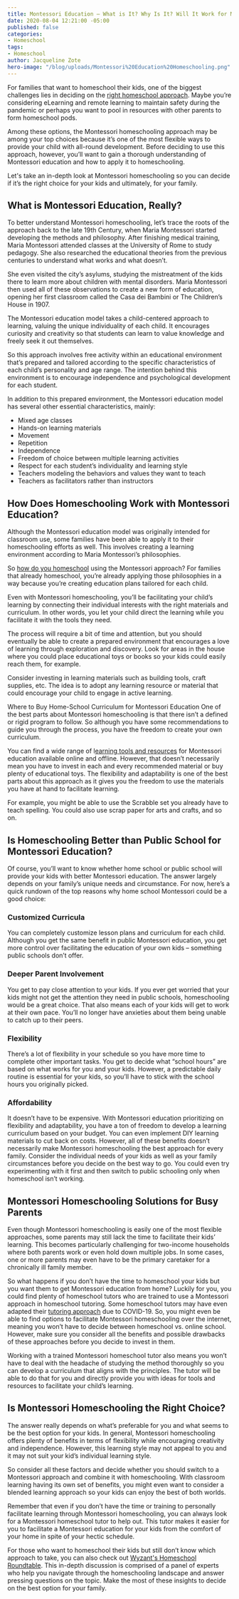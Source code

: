 ```yaml
---
title: Montessori Education – What is It? Why Is It? Will It Work for My Family?
date: 2020-08-04 12:21:00 -05:00
published: false
categories:
- Homeschool
tags:
- Homeschool
author: Jacqueline Zote
hero-image: "/blog/uploads/Montessori%20Education%20Homeschooling.png"
---
```


For families that want to homeschool their kids, one of the biggest challenges lies in deciding on the [right homeschool approach](https://www.wyzant.com/blog/which-homeschool-approach-is-right-for-your-kids/). Maybe you’re considering eLearning and remote learning to maintain safety during the pandemic or perhaps you want to pool in resources with other parents to form homeschool pods.

Among these options, the Montessori homeschooling approach may be among your top choices because it’s one of the most flexible ways to provide your child with all-round development. Before deciding to use this approach, however, you’ll want to gain a thorough understanding of Montessori education and how to apply it to homeschooling.

Let's take an in-depth look at Montessori homeschooling so you can decide if it’s the right choice for your kids and ultimately, for your family.

## What is Montessori Education, Really?
To better understand Montessori homeschooling, let’s trace the roots of the approach back to the late 19th Century, when Maria Montessori started developing the methods and philosophy. After finishing medical training, Maria Montessori attended classes at the University of Rome to study pedagogy. She also researched the educational theories from the previous centuries to understand what works and what doesn’t.

She even visited the city’s asylums, studying the mistreatment of the kids there to learn more about children with mental disorders. Maria Montessori then used all of these observations to create a new form of education, opening her first classroom called the Casa dei Bambini or The Children’s House in 1907.

The Montessori education model takes a child-centered approach to learning, valuing the unique individuality of each child. It encourages curiosity and creativity so that students can learn to value knowledge and freely seek it out themselves.

So this approach involves free activity within an educational environment that’s prepared and tailored according to the specific characteristics of each child’s personality and age range. The intention behind this environment is to encourage independence and psychological development for each student. 

In addition to this prepared environment, the Montessori education model has several other essential characteristics, mainly:

* Mixed age classes
* Hands-on learning materials
* Movement
* Repetition
* Independence
* Freedom of choice between multiple learning activities
* Respect for each student’s individuality and learning style
* Teachers modeling the behaviors and values they want to teach
* Teachers as facilitators rather than instructors

## How Does Homeschooling Work with Montessori Education?
Although the Montessori education model was originally intended for classroom use, some families have been able to apply it to their homeschooling efforts as well. This involves creating a learning environment according to Maria Montessori’s philosophies.
 
So [how do you homeschool](https://www.wyzant.com/blog/how-to-homeschool/) using the Montessori approach? For families that already homeschool, you’re already applying those philosophies in a way because you’re creating education plans tailored for each child. 

Even with Montessori homeschooling, you’ll be facilitating your child’s learning by connecting their individual interests with the right materials and curriculum. In other words, you let your child direct the learning while you facilitate it with the tools they need.

The process will require a bit of time and attention, but you should eventually be able to create a prepared environment that encourages a love of learning through exploration and discovery. Look for areas in the house where you could place educational toys or books so your kids could easily reach them, for example. 

Consider investing in learning materials such as building tools, craft supplies, etc. The idea is to adopt any learning resource or material that could encourage your child to engage in active learning. 

Where to Buy Home-School Curriculum for Montessori Education
One of the best parts about Montessori homeschooling is that there isn’t a defined or rigid program to follow. So although you have some recommendations to guide you through the process, you have the freedom to create your own curriculum. 

You can find a wide range of l[earning tools and resources](https://www.wyzant.com/blog/online-back-to-school-resources/) for Montessori education available online and offline. However, that doesn’t necessarily mean you have to invest in each and every recommended material or buy plenty of educational toys. The flexibility and adaptability is one of the best parts about this approach as it gives you the freedom to use the materials you have at hand to facilitate learning.

For example, you might be able to use the Scrabble set you already have to teach spelling. You could also use scrap paper for arts and crafts, and so on. 

## Is Homeschooling Better than Public School for Montessori Education?

Of course, you’ll want to know whether home school or public school will provide your kids with better Montessori education. The answer largely depends on your family’s unique needs and circumstance. For now, here’s a quick rundown of the top reasons why home school Montessori could be a good choice:

### Customized Curricula
You can completely customize lesson plans and curriculum for each child. Although you get the same benefit in public Montessori education, you get more control over facilitating the education of your own kids – something public schools don’t offer.

### Deeper Parent Involvement
You get to pay close attention to your kids. If you ever get worried that your kids might not get the attention they need in public schools, homeschooling would be a great choice. That also means each of your kids will get to work at their own pace. You’ll no longer have anxieties about them being unable to catch up to their peers. 

### Flexibility
There’s a lot of flexibility in your schedule so you have more time to complete other important tasks. You get to decide what “school hours” are based on what works for you and your kids. However, a predictable daily routine is essential for your kids, so you’ll have to stick with the school hours you originally picked.

### Affordability
It doesn’t have to be expensive. With Montessori education prioritizing on flexibility and adaptability, you have a ton of freedom to develop a learning curriculum based on your budget. You can even implement DIY learning materials to cut back on costs.
However, all of these benefits doesn’t necessarily make Montessori homeschooling the best approach for every family. Consider the individual needs of your kids as well as your family circumstances before you decide on the best way to go. You could even try experimenting with it first and then switch to public schooling only when homeschool isn’t working.

## Montessori Homeschooling Solutions for Busy Parents
Even though Montessori homeschooling is easily one of the most flexible approaches, some parents may still lack the time to facilitate their kids’ learning. This becomes particularly challenging for two-income households where both parents work or even hold down multiple jobs. In some cases, one or more parents may even have to be the primary caretaker for a chronically ill family member.

So what happens if you don’t have the time to homeschool your kids but you want them to get Montessori education from home? Luckily for you, you could find plenty of homeschool tutors who are trained to use a Montessori approach in homeschool tutoring. 
Some homeschool tutors may have even adapted their [tutoring approach](https://www.wyzant.com/blog/covid-19-tutoring/) due to COVID-19. So, you might even be able to find options to facilitate Montessori homeschooling over the internet, meaning you won’t have to decide between homeschool vs. online school. However, make sure you consider all the benefits and possible drawbacks of these approaches before you decide to invest in them.

Working with a trained Montessori homeschool tutor also means you won’t have to deal with the headache of studying the method thoroughly so you can develop a curriculum that aligns with the principles. The tutor will be able to do that for you and directly provide you with ideas for tools and resources to facilitate your child’s learning.

## Is Montessori Homeschooling the Right Choice?
The answer really depends on what’s preferable for you and what seems to be the best option for your kids. In general, Montessori homeschooling offers plenty of benefits in terms of flexibility while encouraging creativity and independence. However, this learning style may not appeal to you and it may not suit your kid’s individual learning style. 

So consider all these factors and decide whether you should switch to a Montessori approach and combine it with homeschooling. With classroom learning having its own set of benefits, you might even want to consider a blended learning approach so your kids can enjoy the best of both worlds. 

Remember that even if you don’t have the time or training to personally facilitate learning through Montessori homeschooling, you can always look for a Montessori homeschool tutor to help out. This tutor makes it easier for you to facilitate a Montessori education for your kids from the comfort of your home in spite of your hectic schedule.

For those who want to homeschool their kids but still don’t know which approach to take, you can also check out [Wyzant's Homeschool Roundtable](https://www.wyzant.com/blog/homeschool-roundtable/). This in-depth discussion is comprised of a panel of experts who help you navigate through the homeschooling landscape and answer pressing questions on the topic. Make the most of these insights to decide on the best option for your family.